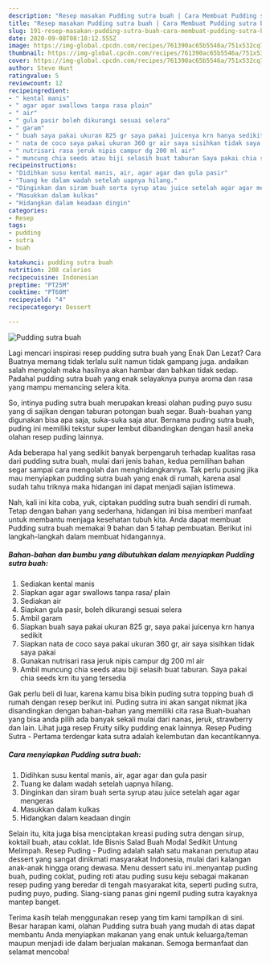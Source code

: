 ```yaml
---
description: "Resep masakan Pudding sutra buah | Cara Membuat Pudding sutra buah Yang Enak dan Simpel"
title: "Resep masakan Pudding sutra buah | Cara Membuat Pudding sutra buah Yang Enak dan Simpel"
slug: 191-resep-masakan-pudding-sutra-buah-cara-membuat-pudding-sutra-buah-yang-enak-dan-simpel
date: 2020-09-08T08:18:12.555Z
image: https://img-global.cpcdn.com/recipes/761390ac65b5546a/751x532cq70/pudding-sutra-buah-foto-resep-utama.jpg
thumbnail: https://img-global.cpcdn.com/recipes/761390ac65b5546a/751x532cq70/pudding-sutra-buah-foto-resep-utama.jpg
cover: https://img-global.cpcdn.com/recipes/761390ac65b5546a/751x532cq70/pudding-sutra-buah-foto-resep-utama.jpg
author: Steve Hunt
ratingvalue: 5
reviewcount: 12
recipeingredient:
- " kental manis"
- " agar agar swallows tanpa rasa plain"
- " air"
- " gula pasir boleh dikurangi sesuai selera"
- " garam"
- " buah saya pakai ukuran 825 gr saya pakai juicenya krn hanya sedikit"
- " nata de coco saya pakai ukuran 360 gr air saya sisihkan tidak saya pakai"
- " nutrisari rasa jeruk nipis campur dg 200 ml air"
- " muncung chia seeds atau biji selasih buat taburan Saya pakai chia seeds krn itu yang tersedia"
recipeinstructions:
- "Didihkan susu kental manis, air, agar agar dan gula pasir"
- "Tuang ke dalam wadah setelah uapnya hilang."
- "Dinginkan dan siram buah serta syrup atau juice setelah agar agar mengeras"
- "Masukkan dalam kulkas"
- "Hidangkan dalam keadaan dingin"
categories:
- Resep
tags:
- pudding
- sutra
- buah

katakunci: pudding sutra buah 
nutrition: 208 calories
recipecuisine: Indonesian
preptime: "PT25M"
cooktime: "PT60M"
recipeyield: "4"
recipecategory: Dessert

---
```



![Pudding sutra buah](https://img-global.cpcdn.com/recipes/761390ac65b5546a/751x532cq70/pudding-sutra-buah-foto-resep-utama.jpg)

Lagi mencari inspirasi resep pudding sutra buah yang Enak Dan Lezat? Cara Buatnya memang tidak terlalu sulit namun tidak gampang juga. andaikan salah mengolah maka hasilnya akan hambar dan bahkan tidak sedap. Padahal pudding sutra buah yang enak selayaknya punya aroma dan rasa yang mampu memancing selera kita.

So, intinya puding sutra buah merupakan kreasi olahan puding puyo susu yang di sajikan dengan taburan potongan buah segar. Buah-buahan yang digunakan bisa apa saja, suka-suka saja atur. Bernama puding sutra buah, puding ini memiliki tekstur super lembut dibandingkan dengan hasil aneka olahan resep puding lainnya.

Ada beberapa hal yang sedikit banyak berpengaruh terhadap kualitas rasa dari pudding sutra buah, mulai dari jenis bahan, kedua pemilihan bahan segar sampai cara mengolah dan menghidangkannya. Tak perlu pusing jika mau menyiapkan pudding sutra buah yang enak di rumah, karena asal sudah tahu triknya maka hidangan ini dapat menjadi sajian istimewa.


Nah, kali ini kita coba, yuk, ciptakan pudding sutra buah sendiri di rumah. Tetap dengan bahan yang sederhana, hidangan ini bisa memberi manfaat untuk membantu menjaga kesehatan tubuh kita. Anda dapat membuat Pudding sutra buah memakai 9 bahan dan 5 tahap pembuatan. Berikut ini langkah-langkah dalam membuat hidangannya.

<!--inarticleads1-->

##### Bahan-bahan dan bumbu yang dibutuhkan dalam menyiapkan Pudding sutra buah:

1. Sediakan  kental manis
1. Siapkan  agar agar swallows tanpa rasa/ plain
1. Sediakan  air
1. Siapkan  gula pasir, boleh dikurangi sesuai selera
1. Ambil  garam
1. Siapkan  buah saya pakai ukuran 825 gr, saya pakai juicenya krn hanya sedikit
1. Siapkan  nata de coco saya pakai ukuran 360 gr, air saya sisihkan tidak saya pakai
1. Gunakan  nutrisari rasa jeruk nipis campur dg 200 ml air
1. Ambil  muncung chia seeds atau biji selasih buat taburan. Saya pakai chia seeds krn itu yang tersedia


Gak perlu beli di luar, karena kamu bisa bikin puding sutra topping buah di rumah dengan resep berikut ini. Puding sutra ini akan sangat nikmat jika disandingkan dengan bahan-bahan yang memiliki cita rasa Buah-buahan yang bisa anda pilih ada banyak sekali mulai dari nanas, jeruk, strawberry dan lain. Lihat juga resep Fruity silky pudding enak lainnya. Resep Puding Sutra - Pertama terdengar kata sutra adalah kelembutan dan kecantikannya. 

<!--inarticleads2-->

##### Cara menyiapkan Pudding sutra buah:

1. Didihkan susu kental manis, air, agar agar dan gula pasir
1. Tuang ke dalam wadah setelah uapnya hilang.
1. Dinginkan dan siram buah serta syrup atau juice setelah agar agar mengeras
1. Masukkan dalam kulkas
1. Hidangkan dalam keadaan dingin


Selain itu, kita juga bisa menciptakan kreasi puding sutra dengan sirup, koktail buah, atau coklat. Ide Bisnis Salad Buah Modal Sedikit Untung Melimpah. Resep Puding - Puding adalah salah satu makanan penutup atau dessert yang sangat dinikmati masyarakat Indonesia, mulai dari kalangan anak-anak hingga orang dewasa. Menu dessert satu ini..menyantap puding buah, puding coklat, puding roti atau puding susu keju sebagai makanan resep puding yang beredar di tengah masyarakat kita, seperti puding sutra, puding puyo, puding. Siang-siang panas gini ngemil puding sutra kayaknya mantep banget. 

Terima kasih telah menggunakan resep yang tim kami tampilkan di sini. Besar harapan kami, olahan Pudding sutra buah yang mudah di atas dapat membantu Anda menyiapkan makanan yang enak untuk keluarga/teman maupun menjadi ide dalam berjualan makanan. Semoga bermanfaat dan selamat mencoba!
